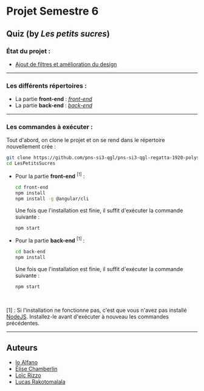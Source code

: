 # Projet Semestre 6
## Quiz (by _Les petits sucres_)

### État du projet :
* [Ajout de filtres et amélioration du design](https://github.com/2019-2020-ps6/2019-2020-ps6-rendu-les-petits-sucres/milestone/7)

-----------------

### Les différents répertoires :
* La partie __front-end__ : [_front-end_](https://github.com/2019-2020-ps6/2019-2020-ps6-rendu-les-petits-sucres/tree/develop/front-end)
* La partie __back-end__ : [_back-end_](https://github.com/2019-2020-ps6/2019-2020-ps6-rendu-les-petits-sucres/tree/develop/back-end)

-----------------

### Les commandes à exécuter :
Tout d'abord, on clone le projet et on se rend dans le répertoire nouvellement crée :
```bash
git clone https://github.com/pns-si3-qgl/pns-si3-qgl-regatta-1920-polysson.git LesPetitsSucres
cd LesPetitsSucres
```

* Pour la partie __front-end__ <sup>[1]</sup> :
    ```bash
    cd front-end
    npm install
    npm install -g @angular/cli
    ```
    Une fois que l'installation est finie, il suffit d'exécuter la commande suivante :
    ```bash
    npm start
    ```
  
 * Pour la partie __back-end__ <sup>[1]</sup> :
     ```bash
     cd back-end
     npm install
     ```
     Une fois que l'installation est finie, il suffit d'exécuter la commande suivante :
     ```bash
     npm start
     ```
<br>

[1] : Si l'installation ne fonctionne pas, c'est que vous n'avez pas installé [NodeJS](https://nodejs.org/en/download/). Installez-le avant d'exécuter à nouveau les commandes précédentes.

-----------------

## Auteurs
- [Io Alfano](https://github.com/IoAlfano)
- [Élise Chamberlin](https://github.com/Elise-Chamberlin)
- [Loïc Rizzo](https://github.com/Loic-Rizzo)
- [Lucas Rakotomalala](https://github.com/LucasRakotomalala)
